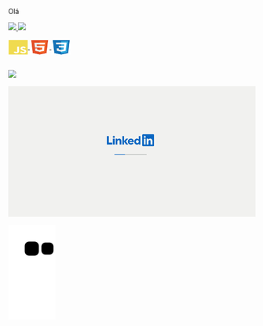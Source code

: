 Olá

<div>
  <a href="https://github.com/FlaviaColiv">
  <img height="180em" src="https://github-readme-stats.vercel.app/api?username=FlaviaColiv&show_icons=true&theme=tokyonight&include_all_commits=true&count_private=true"/>
  <img height="180em" src="https://github-readme-stats.vercel.app/api/top-langs/?username=FlaviaColiv&layout=compact&langs_count=6&theme=tokyonight"/>
</div>
<div style="display: inline_block"><br>
  <img align="center" alt="Js" height="30" width="40" src="https://raw.githubusercontent.com/devicons/devicon/master/icons/javascript/javascript-plain.svg">
  <img align="center" alt="HTML" height="30" width="40" src="https://raw.githubusercontent.com/devicons/devicon/master/icons/html5/html5-original.svg">
  <img align="center" alt="CSS" height="30" width="40" src="https://raw.githubusercontent.com/devicons/devicon/master/icons/css3/css3-original.svg">
</div>
 
 <br>
 
  
 
<div> 
    
  <a href="https://www.linkedin.com/in/flavia-oliveira-dev/" target="_blank"><img src="https://img.shields.io/badge/-LinkedIn-%230077B5?style=for-the-badge&logo=linkedin&logoColor=white" target="_blank"></a> 
 
 

</div>
 
 <a href="https://www.linkedin.com/in/flavia-oliveira-dev/" target="_blank"><img src="./MeuLinkedIn.gif" alt="Meu LinkedIn"></a>

![Snake animation](https://github.com/FlaviaColiv/FlaviaColiv/blob/output/github-contribution-grid-snake.svg)
